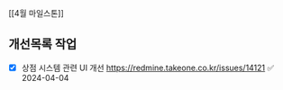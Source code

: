 
[[4월 마일스톤]]

## 개선목록 작업
- [x] 상점 시스템 관련  UI 개선  https://redmine.takeone.co.kr/issues/14121 ✅ 2024-04-04



